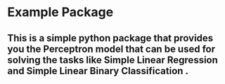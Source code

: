 # Example Package

## This is a simple python package that provides you the Perceptron model that can be used for solving the tasks like Simple Linear Regression and Simple Linear Binary Classification .
